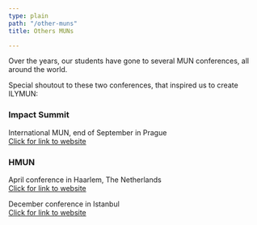 ```yaml
---
type: plain
path: "/other-muns"
title: Others MUNs

---
```

<p>Over the years, our students have gone to several MUN conferences, all around the world.</p>

<p>Special shoutout to these two conferences, that inspired us to create ILYMUN:</p>

<div class="row">

<div class="col-md-4">

<h3>Impact Summit</h3>

<p>International MUN, end of September in Prague <br /> <a href="[https://www.salamforpeace.com/about](https://www.salamforpeace.com/about "https://www.salamforpeace.com/about")">Click for link to website</a></p>

</div>

<div class="col-md-4">

<h3>HMUN</h3>

<p>April conference in Haarlem, The Netherlands <br /> <a href="[https://www.hmun.nl/](https://www.hmun.nl/ "https://www.hmun.nl/")">Click for link to website</a></p>

</div>

<div class="col-md-4">

<p>December conference in Istanbul <br /> <a href="[https://www.timun.gen.tr/](https://www.timun.gen.tr/ "https://www.timun.gen.tr/")">Click for link to website</a></p>

</div>
